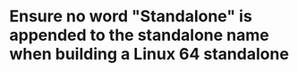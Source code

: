 # Ensure no word "Standalone" is appended to the standalone name when building a Linux 64 standalone
